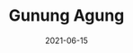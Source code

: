 ---
layout: post
title: "Gunung Agung"
description: "Gunung agung description"
location: 'Karangasem'
province: 'Bali'
mdpl: 3031
picture: '/images/adventure/rinjani/20210529_103137.jpg'
hikingdate: 'april 2021'
nfi: true
date: 2021-06-15
summit: true
categories: 'hiking'
inreview: true
tags: [hiking, adventure, agung]
permalink: /agung
comments: true
share: true
hidden: true
---